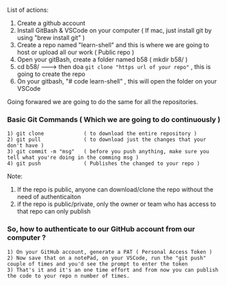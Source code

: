 List of actions: 
1) Create a github account 
2) Install GitBash & VSCode on your computer ( If mac, just install git by using "brew install git" )
3) Create a repo named "learn-shell" and this is where we are going to host or upload all our work ( Public repo )
4) Open your gitBash, create a folder named b58 ( mkdir b58/ )
5) cd b58/ ---> then doa  ```git clone "https url of your repo"``` , this is going to create the repo 
6) On your gitbash, "# code learn-shell" , this will open the folder on your VSCode

Going forwared we are going to do the same for all the repositories. 


### Basic Git Commands ( Which we are going to do continuously )

    1) git clone             ( to download the entire repository )
    2) git pull              ( to download just the changes that your don't have ) 
    3) git commit -m "msg"   ( before you push anything, make sure you tell what you're doing in the comming msg ) 
    4) git push              ( Publishes the changed to your repo )
 

 
Note:
1) If the repo is public, anyone can download/clone the repo without the need of authenticaiton 
2) if the repo is public/private, only the owner or team who has access to that repo can only publish 


### So, how to authenticate to our GitHub account from our computer ?

    1) On your GitHub account, generate a PAT ( Personal Access Token )
    2) Now save that on a notePad, on your VSCode, run the "git push" couple of times and you'd see the prompt to enter the token
    3) That's it and it's an one time effort and from now you can publish the code to your repo n number of times.
    